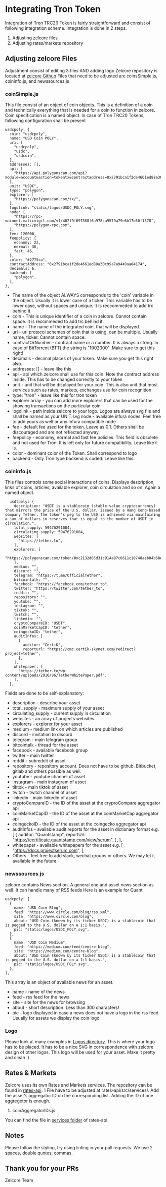 # Integrating Tron Token

Integration of Tron TRC20 Token is fairly straightforward and consist of following integration scheme.
Integration is done in 2 steps.

 1. Adjusting zelcore files
 2. Adjusting rates/markets repository

## Adjusting zelcore Files

Adjustment consist of editing 3 files AND adding logo
Zelcore repository is located at [zelcore Github](https://github.com/zelcore-io/zelcore)
Files that need to be adjusted are coinsSimple.js, coininfo.js,  and newssources.js

### coinSimple.js

This file consist of an object of coin objects. This is a definition of a coin and technically everything that is needed for a coin to function in zelcore. Coin specification is a named object. In case of Tron TRC20 Tokens, following configuration shall be present

    usdcpoly: {
      coin: "usdcpoly",
      name: "USD Coin POLY",
      uri: [
        "usdcpoly",
        "usdc",
        "usdcoin",
      ],
      addresses: [],
      api: [
        "https://api.polygonscan.com/api?module=account&action=tokentx&contractaddress=0x2791bca1f2de4661ed88a30c99a7a9449aa84174&address=",
      ],
      unit: "USDC",
      type: "polygon",
      explorer: [
        "https://polygonscan.com/tx/",
      ],
      logolink: "static/logos/USDC_POLY.svg",
      node: [
        "https://rpc-mainnet.maticvigil.com/v1/402f9f697388f6a978ca9579a79e6b17d60f1378",
        "https://polygon-rpc.com",
      ],
      fee: 120000,
      feepolicy: {
        economy: 22,
        normal: 30,
        fast: 45,
      },
      color: "#2775ca",
      contractAddress: "0x2791bca1f2de4661ed88a30c99a7a9449aa84174",
      decimals: 6,
      backend: [
        "polygon",
      ],
    },

- The name of the object ALWAYS corresponds to the 'coin' variable in the object. Usually it is lower case of a ticker. This variable has to be lower case, without spaces and unique. It is reccommeded to add trc behind it.
- coin - This is unique identifier of a coin in zelcore. Cannot contain space. It is recommeded to add trc behind it.
- name - The name of the integrated coin, that will be displayed.
- uri - uri protocol schemes of coin that is using, can be multiple. Usually name, ticker. Cannot contain space.
- contractOrNumber - contract name or a number. It is always a string. In case of BitTorrent (BTT) the string is "1002000". Make sure to get this right!
- decimals - decimal places of your token. Make sure you get this right also.
- addresses: [] - leave like this
- api - api which zelcore shall use for this coin. Note the contract address inside. This has to be changed correctly to your token
- unit - unit that will be displayed for your coin. This is also unit that most services such as rates, markets, exchanges use for coin recognition
- type: "tron" - leave like this for tron token
- explorer array - you can add more explorers that can be used for the showing transactions on the particular coin
- logolink - path inside zelcore to your logo. Logos are always svg file and shall be named as your UNIT.svg
   node - available infura nodes. Feel free to add yours as well or any infura compatible node
- fee - default fee used for the token. Leave as 0.1. Others shall be discouraged and are not reflected anyway.
- feepolicy - economy, normal and fast fee policies. This field is obsolete and not used for Tron. It is left only for future compatibility. Leave like it is.
- color - dominant color of the Token. Shall correspond to logo
- backend - Only Tron type backend is coded. Leave like this.

### coininfo.js

This files controls some social interactions of coins. Displays description, links of coins, articles, available explorer, coin circulation and so on. Again a named object.

      usdtpoly: {
        description: "USDT is a stablecoin (stable-value cryptocurrency) that mirrors the price of the U.S. dollar, issued by a Hong Kong-based company Tether. The token’s peg to the USD is achieved via maintaining a sum of dollars in reserves that is equal to the number of USDT in circulation.",
        total_supply: 59476291004,
        circulating_supply: 59476291004,
        websites: [
          "https://tether.to",
        ],
        explorers: [
          "https://polygonscan.com/token/0xc2132d05d31c914a87c6611c10748aeb04b58e8f",
        ],
        medium: "",
        discord: "",
        telegram: "https://t.me/OfficialTether",
        bitcointalk: "",
        facebook: "https://facebook.com/tether.to",
        twitter: "https://twitter.com/tether_to",
        reddit: "",
        repository: "",
        youtube: "",
        instagram: "",
        tiktok: "",
        twitch: "",
        linkedin: "",
        cryptoCompareID: "USDT",
        coinMarketCapID: "tether",
        coingeckoID: "tether",
        auditInfos: [
          {
            auditor: "CertiK",
            reportUrl: "https://cmc.certik-skynet.com/redirect?project=tether",
          },
        ],
        whitepaper: [
          "https://tether.to/wp-content/uploads/2016/06/TetherWhitePaper.pdf",
        ],
      },

Fields are done to be self-explanatory:

- description - describe your asset
- total_supply - maximum supply of your asset
- circulating_supply - current supply in circulation
- websites - an array of projects websites
- explorers - explorer for your asset
- medium - medium link on which articles are published
- discord - invitation to discord
- telegram - main telegram group
- bitcointalk - thread for the asset
- facebook - available facebook group
- twitter - main twitter
- reddit - subreddit of asset
- repository - repository account. Does not have to be github. Bitbucket, gitlab and others possible as well.
- youtube - youtube channel of asset
- instagram - main instagram of asset
- tiktok - main tiktok of asset
- twitch - twitch channel of asset
- linkedin - main linkedin of asset
- cryptoCompareID - the ID of the asset at the cryproCompare aggregator api
- coinMarketCapID - the ID of the asset at the coinMarketCap aggregator api
- coingeckoID - the ID of the asset at the coingecko aggregator api
- auditInfos - available audit reports for the asset in dictionary format e.g. [
      {
        auditor: "Quantstamp",
        reportUrl: "https://certificate.quantstamp.com/view/serum",
      },
    ],
- whitepaper - available whitepapers for the asset e.g. [
      "https://docs.projectserum.com",
    ],
- Others - feel free to add slack, wechat groups or others. We may let it available in the future

### newssources.js

zelcore contains News section. A general one and asset news section as well. It can handle many of RSS feeds
Here is an example for Quant

    usdcpoly: [
      {
        name: "USD Coin Blog",
        feed: "https://www.circle.com/blog/rss.xml",
        site: "https://www.circle.com/blog",
        about: "USD Coin (known by its ticker USDC) is a stablecoin that is pegged to the U.S. dollar on a 1:1 basis.",
        pic: "static/logos/USDC_POLY.svg",
      },
      {
        name: "USD Coin Medium",
        feed: "https://medium.com/feed/centre-blog",
        site: "https://medium.com/centre-blog",
        about: "USD Coin (known by its ticker USDC) is a stablecoin that is pegged to the U.S. dollar on a 1:1 basis.",
        pic: "static/logos/USDC_POLY.svg",
      },
    ],

This array is an object of available news for an asset.

- name - name of the news
- feed - rss feed for the news
- site - site for the news for browsing
- about - short description. Less than 300 characters!
- pic - logo displayed in case a news does not have a logo in the rss feed. Usually for assets we display the coin logo

### Logo

Please look at many examples in [Logos directory](https://github.com/zelcore-io/zelcore/blob/master/logos/). This is where your logo has to be placed. It has to be a nice SVG in correspondence with zelcore design of other logos. This logo will be used for your asset. Make it pretty and clean :)

## Rates & Markets

Zelcore uses its own Rates and Markets services. The repository can be found in [rates-api](https://github.com/zelcore-io/rates-api).
1 File have to be adjusted at rates-api/src/services/. Add the asset's aggregator ID on the corresponding list. Adding the ID of one aggregetor is enough.

 1. coinAggregatorIDs.js

You can find the file in [services folder](https://github.com/zelcore-io/rates-api/blob/master/src/services/) of rates-api.

## Notes

Please follow the styling, try using linting in your pull requests. We use 2 spaces, double quotes, commas.

## Thank you for your PRs

Zelcore Team
